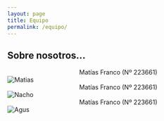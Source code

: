 ```yaml
---
layout: page
title: Equipo
permalink: /equipo/
---
```


## Sobre nosotros...

  
<div style="text-align: center;">
Matías Franco (Nº 223661)  
</div>  

<img src="/assets/Matias.png" alt="Matias" style="display: block; margin: auto;">  

<div style="text-align: center;">
Matías Franco (Nº 223661)  
</div>  

<img src="/assets/Nacho.png" alt="Nacho" style="display: block; margin: auto;">  
<div style="text-align: center;">
Matías Franco (Nº 223661)  
</div>  
<img src="/assets/Agus.png" alt="Agus" style="display: block; margin: auto;">  
</div>
